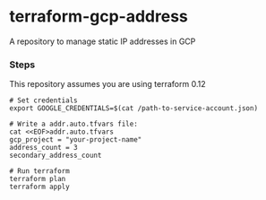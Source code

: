 # terraform-gcp-address
A repository to manage static IP addresses in GCP

### Steps
This repository assumes you are using terraform 0.12
```
# Set credentials
export GOOGLE_CREDENTIALS=$(cat /path-to-service-account.json)

# Write a addr.auto.tfvars file:
cat <<EOF>addr.auto.tfvars
gcp_project = "your-project-name"
address_count = 3
secondary_address_count

# Run terraform
terraform plan
terraform apply
```